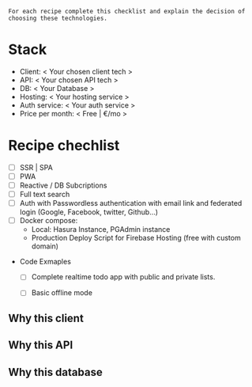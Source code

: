 `For each recipe complete this checklist and explain the decision of choosing these technologies.`

# Stack
  * Client: < Your chosen client tech >
  * API: < Your chosen API tech >
  * DB: < Your Database >
  * Hosting: < Your hosting service >
  * Auth service: < Your auth service >
  * Price per month: < Free | €/mo >

# Recipe chechlist
- [ ] SSR | SPA
- [ ] PWA
- [ ] Reactive / DB Subcriptions
- [ ] Full text search
- [ ] Auth with Passwordless authentication with email link and federated login (Google, Facebook, twitter, Github...)
- [ ] Docker compose: 
  - Local: Hasura Instance, PGAdmin instance
  - Production Deploy Script for Firebase Hosting (free with custom domain)
- Code Exmaples
  - [ ] Complete realtime todo app with public and private lists.
  - [ ] Basic offline mode
  


## Why this client

## Why this API

## Why this database
